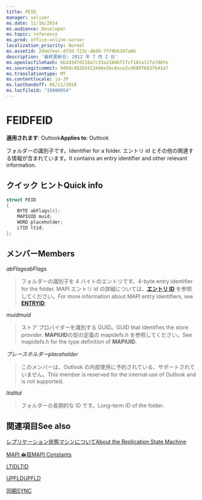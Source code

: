 ```yaml
---
title: FEID
manager: soliver
ms.date: 11/16/2014
ms.audience: Developer
ms.topic: reference
ms.prod: office-online-server
localization_priority: Normal
ms.assetid: 2dde7eec-df3d-723c-db08-7ff0b6107a0b
description: '最終更新日: 2012 年 7 月 2 日'
ms.openlocfilehash: bb2d347d218a7c33a2184bf1fcf181a11fa7d8fe
ms.sourcegitcommit: 9d60cd82b5413446e5bc8ace2cd689f683fb41a7
ms.translationtype: MT
ms.contentlocale: ja-JP
ms.lasthandoff: 06/11/2018
ms.locfileid: "19800054"
---
```

# <a name="feid"></a><span data-ttu-id="f5938-103">FEID</span><span class="sxs-lookup"><span data-stu-id="f5938-103">FEID</span></span>

 
  
<span data-ttu-id="f5938-104">**適用されます**: Outlook</span><span class="sxs-lookup"><span data-stu-id="f5938-104">**Applies to**: Outlook</span></span> 
  
<span data-ttu-id="f5938-105">フォルダーの識別子です。</span><span class="sxs-lookup"><span data-stu-id="f5938-105">Identifier for a folder.</span></span> <span data-ttu-id="f5938-106">エントリ id とその他の関連する情報が含まれています。</span><span class="sxs-lookup"><span data-stu-id="f5938-106">It contains an entry identifier and other relevant information.</span></span>
  
## <a name="quick-info"></a><span data-ttu-id="f5938-107">クイック ヒント</span><span class="sxs-lookup"><span data-stu-id="f5938-107">Quick info</span></span>

```cpp
struct FEID 
{ 
    BYTE abFlags[4]; 
    MAPIUID muid; 
    WORD placeholder; 
    LTID ltid; 
};
```

## <a name="members"></a><span data-ttu-id="f5938-108">メンバー</span><span class="sxs-lookup"><span data-stu-id="f5938-108">Members</span></span>

 <span data-ttu-id="f5938-109">_abFlags_</span><span class="sxs-lookup"><span data-stu-id="f5938-109">_abFlags_</span></span>
  
> <span data-ttu-id="f5938-110">フォルダーの識別子を 4 バイトのエントリです。</span><span class="sxs-lookup"><span data-stu-id="f5938-110">4-byte entry identifier for the folder.</span></span> <span data-ttu-id="f5938-111">MAPI エントリ id の詳細については、**[エントリ ID](entryid.md)** を参照してください。</span><span class="sxs-lookup"><span data-stu-id="f5938-111">For more information about MAPI entry identifiers, see **[ENTRYID](entryid.md)**.</span></span> 
    
 <span data-ttu-id="f5938-112">_muid_</span><span class="sxs-lookup"><span data-stu-id="f5938-112">_muid_</span></span>
  
> <span data-ttu-id="f5938-113">ストア プロバイダーを識別する GUID。</span><span class="sxs-lookup"><span data-stu-id="f5938-113">GUID that identifies the store provider.</span></span> <span data-ttu-id="f5938-114">**MAPIUID**の型の定義の mapidefs.h を参照してください。</span><span class="sxs-lookup"><span data-stu-id="f5938-114">See mapidefs.h for the type definition of **MAPIUID**.</span></span> 
    
 <span data-ttu-id="f5938-115">_プレースホルダー_</span><span class="sxs-lookup"><span data-stu-id="f5938-115">_placeholder_</span></span>
  
> <span data-ttu-id="f5938-116">このメンバーは、Outlook の内部使用に予約されている、サポートされていません。</span><span class="sxs-lookup"><span data-stu-id="f5938-116">This member is reserved for the internal use of Outlook and is not supported.</span></span>
    
 <span data-ttu-id="f5938-117">_ltid_</span><span class="sxs-lookup"><span data-stu-id="f5938-117">_ltid_</span></span>
  
> <span data-ttu-id="f5938-118">フォルダーの長期的な ID です。</span><span class="sxs-lookup"><span data-stu-id="f5938-118">Long-term ID of the folder.</span></span>
    
## <a name="see-also"></a><span data-ttu-id="f5938-119">関連項目</span><span class="sxs-lookup"><span data-stu-id="f5938-119">See also</span></span>



[<span data-ttu-id="f5938-120">レプリケーション状態マシンについて</span><span class="sxs-lookup"><span data-stu-id="f5938-120">About the Replication State Machine</span></span>](about-the-replication-state-machine.md)
  
[<span data-ttu-id="f5938-121">MAPI �萔</span><span class="sxs-lookup"><span data-stu-id="f5938-121">MAPI Constants</span></span>](mapi-constants.md)
  
[<span data-ttu-id="f5938-122">LTID</span><span class="sxs-lookup"><span data-stu-id="f5938-122">LTID</span></span>](ltid.md)
  
[<span data-ttu-id="f5938-123">UPFLD</span><span class="sxs-lookup"><span data-stu-id="f5938-123">UPFLD</span></span>](upfld.md)
  
[<span data-ttu-id="f5938-124">同期</span><span class="sxs-lookup"><span data-stu-id="f5938-124">SYNC</span></span>](sync.md)

